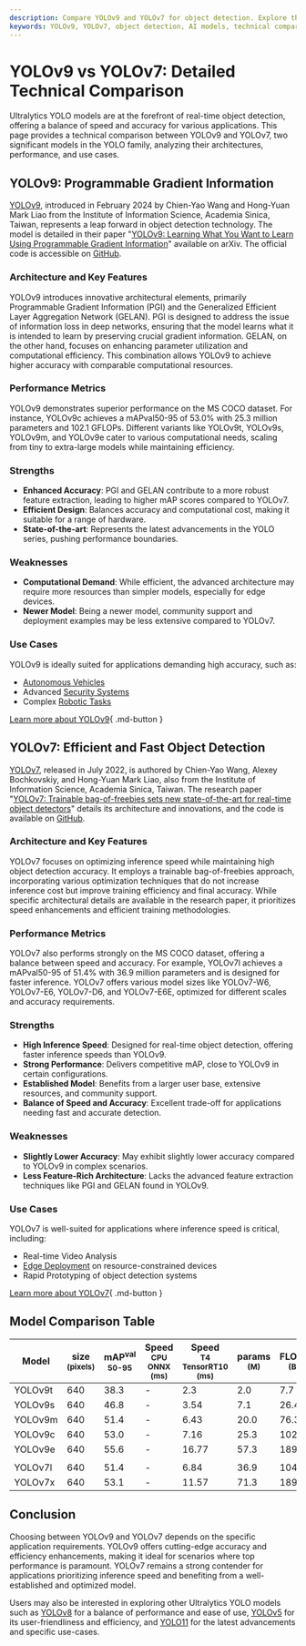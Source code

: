 ```yaml
---
description: Compare YOLOv9 and YOLOv7 for object detection. Explore their performance, architecture differences, strengths, and ideal applications.
keywords: YOLOv9, YOLOv7, object detection, AI models, technical comparison, neural networks, deep learning, Ultralytics, real-time detection, performance metrics
---
```


# YOLOv9 vs YOLOv7: Detailed Technical Comparison

Ultralytics YOLO models are at the forefront of real-time object detection, offering a balance of speed and accuracy for various applications. This page provides a technical comparison between YOLOv9 and YOLOv7, two significant models in the YOLO family, analyzing their architectures, performance, and use cases.

<script async src="https://cdn.jsdelivr.net/npm/chart.js"></script>
<script defer src="../../javascript/benchmark.js"></script>

<canvas id="modelComparisonChart" width="1024" height="400" active-models='["YOLOv9", "YOLOv7"]'></canvas>

## YOLOv9: Programmable Gradient Information

[YOLOv9](https://docs.ultralytics.com/models/yolov9/), introduced in February 2024 by Chien-Yao Wang and Hong-Yuan Mark Liao from the Institute of Information Science, Academia Sinica, Taiwan, represents a leap forward in object detection technology. The model is detailed in their paper "[YOLOv9: Learning What You Want to Learn Using Programmable Gradient Information](https://arxiv.org/abs/2402.13616)" available on arXiv. The official code is accessible on [GitHub](https://github.com/WongKinYiu/yolov9).

### Architecture and Key Features

YOLOv9 introduces innovative architectural elements, primarily Programmable Gradient Information (PGI) and the Generalized Efficient Layer Aggregation Network (GELAN). PGI is designed to address the issue of information loss in deep networks, ensuring that the model learns what it is intended to learn by preserving crucial gradient information. GELAN, on the other hand, focuses on enhancing parameter utilization and computational efficiency. This combination allows YOLOv9 to achieve higher accuracy with comparable computational resources.

### Performance Metrics

YOLOv9 demonstrates superior performance on the MS COCO dataset. For instance, YOLOv9c achieves a mAPval50-95 of 53.0% with 25.3 million parameters and 102.1 GFLOPs. Different variants like YOLOv9t, YOLOv9s, YOLOv9m, and YOLOv9e cater to various computational needs, scaling from tiny to extra-large models while maintaining efficiency.

### Strengths

- **Enhanced Accuracy**: PGI and GELAN contribute to a more robust feature extraction, leading to higher mAP scores compared to YOLOv7.
- **Efficient Design**: Balances accuracy and computational cost, making it suitable for a range of hardware.
- **State-of-the-art**: Represents the latest advancements in the YOLO series, pushing performance boundaries.

### Weaknesses

- **Computational Demand**: While efficient, the advanced architecture may require more resources than simpler models, especially for edge devices.
- **Newer Model**: Being a newer model, community support and deployment examples may be less extensive compared to YOLOv7.

### Use Cases

YOLOv9 is ideally suited for applications demanding high accuracy, such as:

- [Autonomous Vehicles](https://www.ultralytics.com/solutions/ai-in-self-driving)
- Advanced [Security Systems](https://www.ultralytics.com/blog/security-alarm-system-projects-with-ultralytics-yolov8)
- Complex [Robotic Tasks](https://www.ultralytics.com/glossary/robotics)

[Learn more about YOLOv9](https://docs.ultralytics.com/models/yolov9/){ .md-button }

## YOLOv7: Efficient and Fast Object Detection

[YOLOv7](https://docs.ultralytics.com/models/yolov7/), released in July 2022, is authored by Chien-Yao Wang, Alexey Bochkovskiy, and Hong-Yuan Mark Liao, also from the Institute of Information Science, Academia Sinica, Taiwan. The research paper "[YOLOv7: Trainable bag-of-freebies sets new state-of-the-art for real-time object detectors](https://arxiv.org/abs/2207.02696)" details its architecture and innovations, and the code is available on [GitHub](https://github.com/WongKinYiu/yolov7).

### Architecture and Key Features

YOLOv7 focuses on optimizing inference speed while maintaining high object detection accuracy. It employs a trainable bag-of-freebies approach, incorporating various optimization techniques that do not increase inference cost but improve training efficiency and final accuracy. While specific architectural details are available in the research paper, it prioritizes speed enhancements and efficient training methodologies.

### Performance Metrics

YOLOv7 also performs strongly on the MS COCO dataset, offering a balance between speed and accuracy. For example, YOLOv7l achieves a mAPval50-95 of 51.4% with 36.9 million parameters and is designed for faster inference. YOLOv7 offers various model sizes like YOLOv7-W6, YOLOv7-E6, YOLOv7-D6, and YOLOv7-E6E, optimized for different scales and accuracy requirements.

### Strengths

- **High Inference Speed**: Designed for real-time object detection, offering faster inference speeds than YOLOv9.
- **Strong Performance**: Delivers competitive mAP, close to YOLOv9 in certain configurations.
- **Established Model**: Benefits from a larger user base, extensive resources, and community support.
- **Balance of Speed and Accuracy**: Excellent trade-off for applications needing fast and accurate detection.

### Weaknesses

- **Slightly Lower Accuracy**: May exhibit slightly lower accuracy compared to YOLOv9 in complex scenarios.
- **Less Feature-Rich Architecture**: Lacks the advanced feature extraction techniques like PGI and GELAN found in YOLOv9.

### Use Cases

YOLOv7 is well-suited for applications where inference speed is critical, including:

- Real-time Video Analysis
- [Edge Deployment](https://docs.ultralytics.com/guides/nvidia-jetson/) on resource-constrained devices
- Rapid Prototyping of object detection systems

[Learn more about YOLOv7](https://docs.ultralytics.com/models/yolov7/){ .md-button }

## Model Comparison Table

| Model   | size<br><sup>(pixels) | mAP<sup>val<br>50-95 | Speed<br><sup>CPU ONNX<br>(ms) | Speed<br><sup>T4 TensorRT10<br>(ms) | params<br><sup>(M) | FLOPs<br><sup>(B) |
| ------- | --------------------- | -------------------- | ------------------------------ | ----------------------------------- | ------------------ | ----------------- |
| YOLOv9t | 640                   | 38.3                 | -                              | 2.3                                 | 2.0                | 7.7               |
| YOLOv9s | 640                   | 46.8                 | -                              | 3.54                                | 7.1                | 26.4              |
| YOLOv9m | 640                   | 51.4                 | -                              | 6.43                                | 20.0               | 76.3              |
| YOLOv9c | 640                   | 53.0                 | -                              | 7.16                                | 25.3               | 102.1             |
| YOLOv9e | 640                   | 55.6                 | -                              | 16.77                               | 57.3               | 189.0             |
|         |                       |                      |                                |                                     |                    |                   |
| YOLOv7l | 640                   | 51.4                 | -                              | 6.84                                | 36.9               | 104.7             |
| YOLOv7x | 640                   | 53.1                 | -                              | 11.57                               | 71.3               | 189.9             |

## Conclusion

Choosing between YOLOv9 and YOLOv7 depends on the specific application requirements. YOLOv9 offers cutting-edge accuracy and efficiency enhancements, making it ideal for scenarios where top performance is paramount. YOLOv7 remains a strong contender for applications prioritizing inference speed and benefiting from a well-established and optimized model.

Users may also be interested in exploring other Ultralytics YOLO models such as [YOLOv8](https://docs.ultralytics.com/models/yolov8/) for a balance of performance and ease of use, [YOLOv5](https://docs.ultralytics.com/models/yolov5/) for its user-friendliness and efficiency, and [YOLO11](https://docs.ultralytics.com/models/yolo11/) for the latest advancements and specific use-cases.
